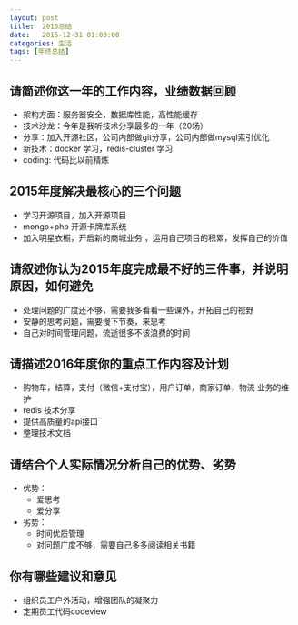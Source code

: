 ```yaml
---
layout: post
title:  2015总结
date:   2015-12-31 01:00:00
categories: 生活
tags: [年终总结]
---
```


## 请简述你这一年的工作内容，业绩数据回顾
* 架构方面：服务器安全，数据库性能，高性能缓存
* 技术沙龙：今年是我听技术分享最多的一年（20场）
* 分享：加入开源社区，公司内部做git分享，公司内部做mysql索引优化
* 新技术：docker 学习，redis-cluster 学习
* coding: 代码比以前精炼 
    
## 2015年度解决最核心的三个问题
* 学习开源项目，加入开源项目
* mongo+php 开源卡牌库系统
* 加入明星衣橱，开启新的商城业务 ，运用自己项目的积累，发挥自己的价值

## 请叙述你认为2015年度完成最不好的三件事，并说明原因，如何避免
* 处理问题的广度还不够，需要我多看看一些课外，开拓自己的视野
* 安静的思考问题，需要慢下节奏，来思考
* 自己对时间管理问题，流逝很多不该浪费的时间

## 请描述2016年度你的重点工作内容及计划
* 购物车，结算，支付（微信+支付宝），用户订单，商家订单，物流 业务的维护
* redis 技术分享
* 提供高质量的api接口
* 整理技术文档

## 请结合个人实际情况分析自己的优势、劣势
* 优势：
    * 爱思考
    * 爱分享
* 劣势：
    * 时间优质管理
    * 对问题广度不够，需要自己多多阅读相关书籍

## 你有哪些建议和意见
* 组织员工户外活动，增强团队的凝聚力
* 定期员工代码codeview